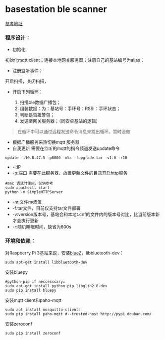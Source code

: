 # basestation ble scanner

[参考地址](http://www.orangenarwhals.com/2014/06/bluetooth-low-energy-4-0-on-ubuntu-13-10-advertisements-sending-and-receiving/)

### 程序设计：

- 初始化

初始化mqtt client；连接本地网关服务器；注册自己的基站编号为alias；

- 注册监听事件；

开启扫描，关闭扫描，

- 开启下列循环：

	1. 扫描ble数据广播包；
	2. 组装数据：为：基站号：手环号：RSSI：手环状态；
	3. 判断是否报警包；
	4. 发送至网关服务器；（同安卓基站的逻辑）

> 在循环中可以通过远程发送命令消息来跳出循环。暂时没做

- 根据广播服务来热切换mqtt 服务器
- 自我更新
需要在监听的mqtt的指令频道发送update命令
```shell
update -i10.8.47.5 -p8000 -m%s -fupgrade.tar -v1.0 -r10
```
- -i:IP
- -p:端口
需要在此服务器，放置更新文件的目录开启http服务
```shell
#mac 调试时使用，仅供参考
sudo apachectl start
python -m SimpleHTTPServer
```
- -m:文件md5值
- -f:tar文件，目前仅支持tar文件部署
- -v:version版本号，基站会和本地t.cnf的文件内的版本号对比，比当前版本新才会执行更新
- -r:随机睡眠时间，缺省为600s

### 环境和依赖：

对Raspberry Pi 3基站来说，安装[blueZ](http://www.bluez.org/download/)，libbluetooth-dev：

	sudo apt-get install libbluetooth-dev

安装bluepy
```shell
#python-pip if neccesssary↓
sudo apt-get install python-pip libglib2.0-dev
sudo pip install bluepy
```
安装mqtt client和paho-mqtt
```shell
sudo apt install mosquitto-clients
sudo pip install paho-mqtt #--trusted-host http://pypi.douban.com/
```
安装zeroconf
```shell
sudo pip install zeroconf
```
